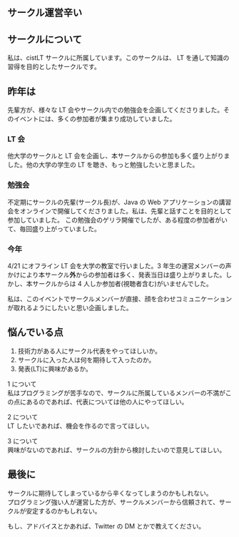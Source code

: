 ## サークル運営辛い

## サークルについて

私は、cistLT サークルに所属しています。このサークルは、 LT を通して知識の習得を目的としたサークルです。

## 昨年は

先輩方が、様々な LT 会やサークル内での勉強会を企画してくださりました。そのイベントには、多くの参加者が集まり成功していました。

### LT 会

他大学のサークルと LT 会を企画し、本サークルからの参加も多く盛り上がりました。他の大学の学生の LT を聴き、もっと勉強したいと思ました。

### 勉強会

不定期にサークルの先輩(サークル長)が、Java の Web アプリケーションの講習会をオンラインで開催してくださりました。私は、先輩と話すことを目的として参加していました。
この勉強会のゲリラ開催でしたが、ある程度の参加者がいて、毎回盛り上がっていました。

### 今年

4/21 にオフライン LT 会を大学の教室で行いました。3 年生の運営メンバーの声かけにより本サークル**外**からの参加者は多く、発表当日は盛り上がりました。しかし、本サークルからは 4 人しか参加者(視聴者含む)がいませんでした。

私は、このイベントでサークルメンバーが直接、顔を合わせコミュニケーションが取れるようにしたいと思い企画しました。

## 悩んでいる点

1. 技術力がある人にサークル代表をやってほしいか。
2. サークルに入った人は何を期待して入ったのか。
3. 発表(LT)に興味があるか。

1 について  
私はプログラミングが苦手なので、サークルに所属しているメンバーの不満がこの点にあるのであれば、代表については他の人にやってほしい。

2 について  
LT したいであれば、機会を作るので言ってほしい。

3 について  
興味がないのであれば、サークルの方針から検討したいので意見してほしい。

## 最後に

サークルに期待してしまっているから辛くなってしまうのかもしれない。  
プログラミング強い人が運営した方が、サークルメンバーから信頼されて、サークルが安定するのかもしれない。

もし、アドバイスとかあれば、Twitter の DM とかで教えてください。

